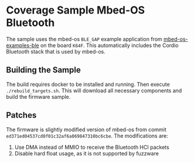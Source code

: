 # Coverage Sample Mbed-OS Bluetooth
The sample uses the mbed-os `BLE_GAP` example application from [mbed-os-examples-ble](https://github.com/mbed-ce/mbed-os-example-ble/tree/development/BLE_GAP) on the board `K64F`.
This automatically includes the Cordio Bluetooth stack that is used by mbed-os.

## Building the Sample
The build requires docker to be installed and running.
Then execute `./rebuild_targets.sh`.
This will download all necessary components and build the firmware sample.

## Patches
The firmware is slightly modified version of mbed-os from commit `ed371ed04537cd0f01c32af6a069847310bc6cbe`.
The modifications are:
1. Use DMA instead of MMIO to receive the Bluetooth HCI packets
2. Disable hard float usage, as it is not supported by fuzzware
